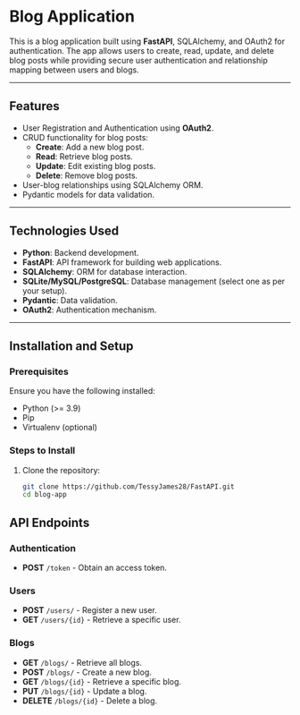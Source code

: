 # Blog Application

This is a blog application built using **FastAPI**, SQLAlchemy, and OAuth2 for authentication. The app allows users to create, read, update, and delete blog posts while providing secure user authentication and relationship mapping between users and blogs.

---

## Features

- User Registration and Authentication using **OAuth2**.
- CRUD functionality for blog posts:
  - **Create**: Add a new blog post.
  - **Read**: Retrieve blog posts.
  - **Update**: Edit existing blog posts.
  - **Delete**: Remove blog posts.
- User-blog relationships using SQLAlchemy ORM.
- Pydantic models for data validation.

---

## Technologies Used

- **Python**: Backend development.
- **FastAPI**: API framework for building web applications.
- **SQLAlchemy**: ORM for database interaction.
- **SQLite/MySQL/PostgreSQL**: Database management (select one as per your setup).
- **Pydantic**: Data validation.
- **OAuth2**: Authentication mechanism.

---

## Installation and Setup

### Prerequisites

Ensure you have the following installed:

- Python (>= 3.9)
- Pip
- Virtualenv (optional)

### Steps to Install

1. Clone the repository:
   ```bash
   git clone https://github.com/TessyJames28/FastAPI.git
   cd blog-app

## API Endpoints

### Authentication
- **POST** `/token` - Obtain an access token.

### Users
- **POST** `/users/` - Register a new user.
- **GET** `/users/{id}` - Retrieve a specific user.

### Blogs
- **GET** `/blogs/` - Retrieve all blogs.
- **POST** `/blogs/` - Create a new blog.
- **GET** `/blogs/{id}` - Retrieve a specific blog.
- **PUT** `/blogs/{id}` - Update a blog.
- **DELETE** `/blogs/{id}` - Delete a blog.

